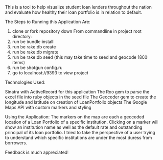 This is a tool to help visualize student loan lenders throughout the nation and evaluate how healthy their loan portfolio is in relation to default.

The Steps to Running this Application Are: 

1. clone or fork repository down
From commandline in project root directory:
3. run be bundle install
4. run be rake:db create
5. run be rake:db migrate
6. run be rake:db seed (this may take time to seed and geocode 1800 items)
7. run be shotgun config.ru 
8. go to localhost://9393 to view project

Technologies Used: 

Sinatra with ActiveRecord for this application
The Roo gem to parse the excel file into ruby objects in the seed file
The Geocoder gem to create the longitude and latitude on creation of LoanPortfolio objects
The Google Maps API with custom markers and styling 

Using the Application: 
The markers on the map are each a geocoded location of a Loan Portfolio of a specific institution. Clicking on a marker will show an institution name as well as the default rate and outstanding principal of its loan portfolio. I tried to take the perspective of a user trying to understand which specific institutions are under the most duress from borrowers. 

Feedback is much appreciated! 
